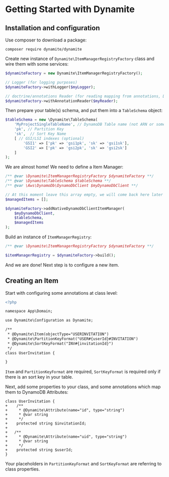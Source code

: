 # Getting Started with Dynamite

## Installation and configuration

Use composer to download a package:

``composer require dynamite/dynamite``

Create new instance of `Dynamite\ItemManagerRegistryFactory` class and wire them with some services:

```php
$dynamiteFactory = new Dynamite\ItemManagerRegistryFactory();

// Logger (for logging purposes)
$dynamiteFactory->withLogger($myLogger);

// doctrine/annotations Reader (for reading mapping from annotations, Doctrine ORM style):
$dynamiteFactory->withAnnotationReader($myReader);
```

Then prepare your table(s) schema, and put them into a `TableSchema` object:

```php
$tableSchema = new \Dynamite\TableSchema(
    'MyProjectSingleTableName', // DynamoDB Table name (not ARN or something, a name!)
    'pk', // Partition Key
    'sk',  // Sort Key Name
    [ // GSI/LSI indexes (optional)
        'GSI1' => ['pk' => 'gsi1pk', 'sk' => 'gsi1sk'],
        'GSI2' => ['pk' => 'gsi2pk', 'sk' => 'gsi2sk']
    ]   
);
```

We are almost home! We need to define a Item Manager:

```php
/** @var \Dynamite\ItemManagerRegistryFactory $dynamiteFactory **/
/** @var \Dynamite\TableSchema $tableSchema **/
/** @var \Aws\DynamoDb\DynamoDbClient $myDynamoDbClient **/

// At this moment leave this array empty, we will come back here later 
$managedItems = [];

$dynamiteFactory->addNativeDynamoDbClientItemManager(
    $myDynamoDbClient,
    $tableSchema,
    $managedItems
);
```

Build an instance of `ItemManagerRegistry`:

```php
/** @var \Dynamite\ItemManagerRegistryFactory $dynamiteFactory **/

$itemManagerRegistry = $dynamiteFactory->build();
```


And we are done! Next step is to configure a new item. 


## Creating an Item

Start with configuring some annotations at class level:

```diff
<?php

namespace App\Domain;

use Dynamite\Configuration as Dynamite; 

/**
 * @Dynamite\Item(objectType="USERINVITATION")
 * @Dynamite\PartitionKeyFormat("USER#{userId}#INVITATION")
 * @Dynamite\SortKeyFormat("INV#{invitationId}")
 */
class UserInvitation {

}

```

`Item` and `PartitionKeyFormat` are required, `SortKeyFormat` is required only if there is an sort key in your table.

Next, add some properties to your class, and some annotations which map them to DynamoDB Attributes:

```
class UserInvitation {
+    /**
+     * @Dynamite\Attribute(name="id", type="string")
+     * @var string 
+     */
+    protected string $invitationId;
+   
+   /**
+     * @Dynamite\Attribute(name="uid", type="string")
+     * @var string 
+     */
+    protected string $userId;
}
```











Your placeholders in `PartitionKeyFormat` and `SortKeyFormat` are referring to class properties. 